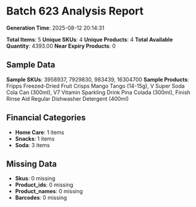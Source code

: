 # Batch 623 Analysis Report

**Generation Time**: 2025-08-12 20:14:31

**Total Items**: 5
**Unique SKUs**: 4
**Unique Products**: 4
**Total Available Quantity**: 4393.00
**Near Expiry Products**: 0

## Sample Data
**Sample SKUs**: 3958937, 7929830, 983439, 16304700
**Sample Products**: Fripps Freezed-Dried Fruit Crisps Mango Tango (14-15g), V Super Soda Cola Can (300ml), V7 Vitamin Sparkling Drink Pina Colada (300ml), Finish Rinse Aid Regular Dishwasher Detergent (400ml)

## Financial Categories
- **Home Care**: 1 items
- **Snacks**: 1 items
- **Soda**: 3 items

## Missing Data
- **Skus**: 0 missing
- **Product_ids**: 0 missing
- **Product_names**: 0 missing
- **Barcodes**: 0 missing
